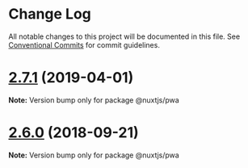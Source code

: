 # Change Log

All notable changes to this project will be documented in this file.
See [Conventional Commits](https://conventionalcommits.org) for commit guidelines.

# [2.7.1](https://github.com/nuxt-community/pwa-module/compare/v2.6.0...v2.7.1) (2019-04-01)

**Note:** Version bump only for package @nuxtjs/pwa





<a name="2.6.0"></a>
# [2.6.0](https://github.com/nuxt-community/pwa-module/compare/v2.5.0...v2.6.0) (2018-09-21)

**Note:** Version bump only for package @nuxtjs/pwa
